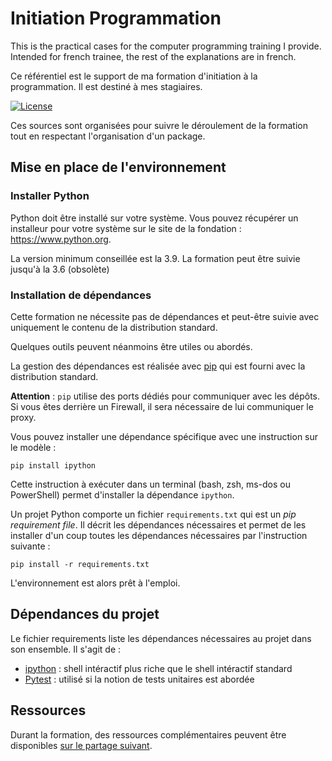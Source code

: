 # Initiation Programmation

This is the practical cases for the computer programming training I provide.
Intended for french trainee, the rest of the explanations are in french.

Ce référentiel est le support de ma formation d'initiation à la programmation.
Il est destiné à mes stagiaires.

[![License](https://img.shields.io/github/license/darko-itpro/training-python.svg?style=plastic)](https://github.com/darko-itpro/initiation-programmation/blob/master/LICENSE)

Ces sources sont organisées pour suivre le déroulement de la formation tout en
respectant l'organisation d'un package.

## Mise en place de l'environnement
### Installer Python
Python doit être installé sur votre système. Vous pouvez récupérer un installeur pour votre
système sur le site de la fondation : https://www.python.org.

La version minimum conseillée est la 3.9. La formation peut être suivie jusqu'à la 3.6 (obsolète)

### Installation de dépendances
Cette formation ne nécessite pas de dépendances et peut-être suivie avec uniquement le contenu
de la distribution standard.

Quelques outils peuvent néanmoins être utiles ou abordés.

La gestion des dépendances est réalisée avec [pip](https://pypi.python.org/pypi/pip) qui est
fourni avec la distribution standard.

**Attention** : `pip` utilise des ports dédiés pour communiquer avec les dépôts. Si vous êtes
derrière un Firewall, il sera nécessaire de lui communiquer le proxy.

Vous pouvez installer une dépendance spécifique avec une instruction sur le modèle :

```shell
pip install ipython
```

Cette instruction à exécuter dans un terminal (bash, zsh, ms-dos ou PowerShell) permet
d'installer la dépendance `ipython`.

Un projet Python comporte un fichier `requirements.txt` qui est un *pip
requirement file*. Il décrit les dépendances nécessaires et permet de les
installer d'un coup toutes les dépendances nécessaires par l'instruction
suivante :

```shell
pip install -r requirements.txt
```

L'environnement est alors prêt à l'emploi.

## Dépendances du projet
Le fichier requirements liste les dépendances nécessaires au projet dans son
ensemble. Il s'agit de :
 * [ipython](https://ipython.org) : shell intéractif plus riche que le shell intéractif standard
 * [Pytest](https://docs.pytest.org/) : utilisé si la notion de tests unitaires est abordée

## Ressources

Durant la formation, des ressources complémentaires peuvent être disponibles
[sur le partage suivant](https://drive.google.com/drive/folders/0B0VMWUAuE_ZFU0ZrY2hDUC1XTlU?resourcekey=0-vOw0a3-hysmCsuKOwi3qkA&usp=sharing).
